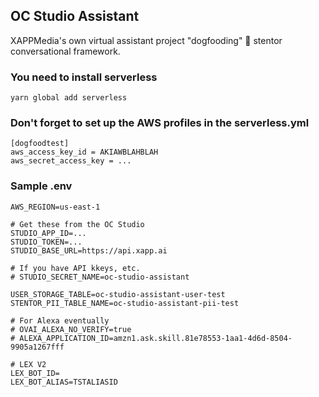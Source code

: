 ## OC Studio Assistant

XAPPMedia's own virtual assistant project "dogfooding" 📣 stentor conversational framework.

### You need to install serverless
```
yarn global add serverless
```

### Don't forget to set up the AWS profiles in the serverless.yml
```
[dogfoodtest]
aws_access_key_id = AKIAWBLAHBLAH
aws_secret_access_key = ...
```

### Sample .env
```
AWS_REGION=us-east-1

# Get these from the OC Studio
STUDIO_APP_ID=...
STUDIO_TOKEN=...
STUDIO_BASE_URL=https://api.xapp.ai

# If you have API kkeys, etc.
# STUDIO_SECRET_NAME=oc-studio-assistant

USER_STORAGE_TABLE=oc-studio-assistant-user-test
STENTOR_PII_TABLE_NAME=oc-studio-assistant-pii-test

# For Alexa eventually
# OVAI_ALEXA_NO_VERIFY=true
# ALEXA_APPLICATION_ID=amzn1.ask.skill.81e78553-1aa1-4d6d-8504-9905a1267fff

# LEX V2
LEX_BOT_ID=
LEX_BOT_ALIAS=TSTALIASID
```
